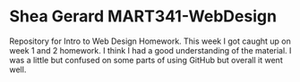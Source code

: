 # Shea Gerard MART341-WebDesign
Repository for Intro to Web Design Homework.
This week I got caught up on week 1 and 2 homework. I think I had a good understanding of the material. I was a little but confused on some parts of using GitHub but overall it went well. 
